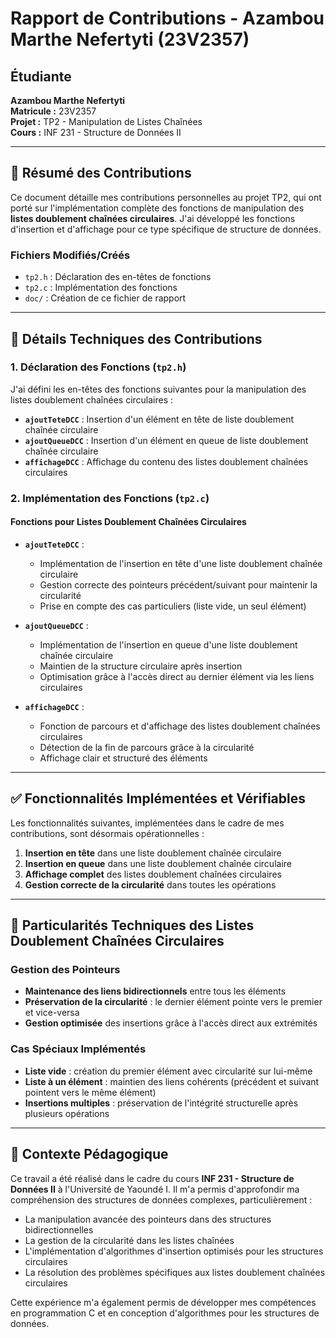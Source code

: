 # Rapport de Contributions - Azambou Marthe Nefertyti (23V2357)

## Étudiante
**Azambou Marthe Nefertyti**  
**Matricule :** 23V2357  
**Projet :** TP2 - Manipulation de Listes Chaînées  
**Cours :** INF 231 - Structure de Données II

---

## 📝 Résumé des Contributions

Ce document détaille mes contributions personnelles au projet TP2, qui ont porté sur l'implémentation complète des fonctions de manipulation des **listes doublement chaînées circulaires**. J'ai développé les fonctions d'insertion et d'affichage pour ce type spécifique de structure de données.

### Fichiers Modifiés/Créés
- `tp2.h` : Déclaration des en-têtes de fonctions
- `tp2.c` : Implémentation des fonctions
- `doc/` : Création de ce fichier de rapport

---

## 🔧 Détails Techniques des Contributions

### 1. Déclaration des Fonctions (`tp2.h`)
J'ai défini les en-têtes des fonctions suivantes pour la manipulation des listes doublement chaînées circulaires :
- **`ajoutTeteDCC`** : Insertion d'un élément en tête de liste doublement chaînée circulaire
- **`ajoutQueueDCC`** : Insertion d'un élément en queue de liste doublement chaînée circulaire  
- **`affichageDCC`** : Affichage du contenu des listes doublement chaînées circulaires

### 2. Implémentation des Fonctions (`tp2.c`)

#### Fonctions pour Listes Doublement Chaînées Circulaires
- **`ajoutTeteDCC`** : 
  - Implémentation de l'insertion en tête d'une liste doublement chaînée circulaire
  - Gestion correcte des pointeurs précédent/suivant pour maintenir la circularité
  - Prise en compte des cas particuliers (liste vide, un seul élément)

- **`ajoutQueueDCC`** :
  - Implémentation de l'insertion en queue d'une liste doublement chaînée circulaire  
  - Maintien de la structure circulaire après insertion
  - Optimisation grâce à l'accès direct au dernier élément via les liens circulaires

- **`affichageDCC`** :
  - Fonction de parcours et d'affichage des listes doublement chaînées circulaires
  - Détection de la fin de parcours grâce à la circularité
  - Affichage clair et structuré des éléments

---

## ✅ Fonctionnalités Implémentées et Vérifiables

Les fonctionnalités suivantes, implémentées dans le cadre de mes contributions, sont désormais opérationnelles :

1. **Insertion en tête** dans une liste doublement chaînée circulaire
2. **Insertion en queue** dans une liste doublement chaînée circulaire  
3. **Affichage complet** des listes doublement chaînées circulaires
4. **Gestion correcte de la circularité** dans toutes les opérations

---

## 🔄 Particularités Techniques des Listes Doublement Chaînées Circulaires

### Gestion des Pointeurs
- **Maintenance des liens bidirectionnels** entre tous les éléments
- **Préservation de la circularité** : le dernier élément pointe vers le premier et vice-versa
- **Gestion optimisée** des insertions grâce à l'accès direct aux extrémités

### Cas Spéciaux Implémentés
- **Liste vide** : création du premier élément avec circularité sur lui-même
- **Liste à un élément** : maintien des liens cohérents (précédent et suivant pointent vers le même élément)
- **Insertions multiples** : préservation de l'intégrité structurelle après plusieurs opérations

---

## 🌟 Contexte Pédagogique

Ce travail a été réalisé dans le cadre du cours **INF 231 - Structure de Données II** à l'Université de Yaoundé I. Il m'a permis d'approfondir ma compréhension des structures de données complexes, particulièrement :

- La manipulation avancée des pointeurs dans des structures bidirectionnelles
- La gestion de la circularité dans les listes chaînées
- L'implémentation d'algorithmes d'insertion optimisés pour les structures circulaires
- La résolution des problèmes spécifiques aux listes doublement chaînées circulaires

Cette expérience m'a également permis de développer mes compétences en programmation C et en conception d'algorithmes pour les structures de données.